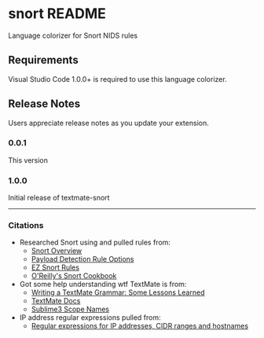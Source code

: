 # snort README

Language colorizer for Snort NIDS rules

## Requirements

Visual Studio Code 1.0.0+ is required to use this language colorizer.

## Release Notes

Users appreciate release notes as you update your extension.

### 0.0.1

This version

### 1.0.0

Initial release of textmate-snort

-----------------------------------------------------------------------------------------------------------

### Citations
* Researched Snort using and pulled rules from:
    * [Snort Overview](http://manual-snort-org.s3-website-us-east-1.amazonaws.com/node28.html)
    * [Payload Detection Rule Options](http://manual-snort-org.s3-website-us-east-1.amazonaws.com/node32.html)
    * [EZ Snort Rules](http://www.vorant.com/files/EZ_Snort_Rules.pdf)
    * [O'Reilly's Snort Cookbook](http://commons.oreilly.com/wiki/index.php/Snort_Cookbook/Rules_and_Signatures#How_to_Build_Rules)
* Got some help understanding wtf TextMate is from:
    * [Writing a TextMate Grammar: Some Lessons Learned](http://www.apeth.com/nonblog/stories/textmatebundle.html)
    * [TextMate Docs](http://manual.macromates.com/en/language_grammars)
    * [Sublime3 Scope Names](https://www.sublimetext.com/docs/3/scope_naming.html)
* IP address regular expressions pulled from:
    * [Regular expressions for IP addresses, CIDR ranges and hostnames](http://blog.markhatton.co.uk/2011/03/15/regular-expressions-for-ip-addresses-cidr-ranges-and-hostnames/)
